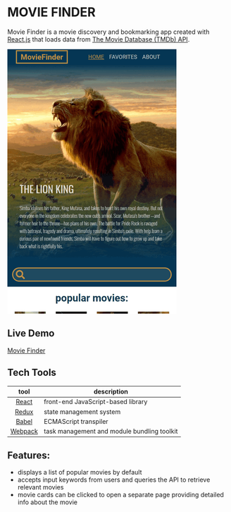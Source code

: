 # MOVIE FINDER

Movie Finder is a movie discovery and bookmarking app created with [React.js](http://facebook.github.io/react/index.html) that loads data from [The Movie Database (TMDb) API](https://www.themoviedb.org/documentation/api).

![](https://github.com/dandybytes/moviefinder/blob/master/docs/moviefinder-min.png)

## Live Demo

[Movie Finder](https://dandymoviefinder.netlify.com/)

## Tech Tools

|                        tool                         | description                                 |
| :-------------------------------------------------: | ------------------------------------------- |
| [React](http://facebook.github.io/react/index.html) | front-end JavaScript-based library          |
|           [Redux](https://redux.js.org/)            | state management system                     |
|            [Babel](https://babeljs.io/)             | ECMAScript transpiler                       |
|         [Webpack](https://webpack.js.org/)          | task management and module bundling toolkit |

## Features:

-   displays a list of popular movies by default
-   accepts input keywords from users and queries the API to retrieve relevant movies
-   movie cards can be clicked to open a separate page providing detailed info about the movie
